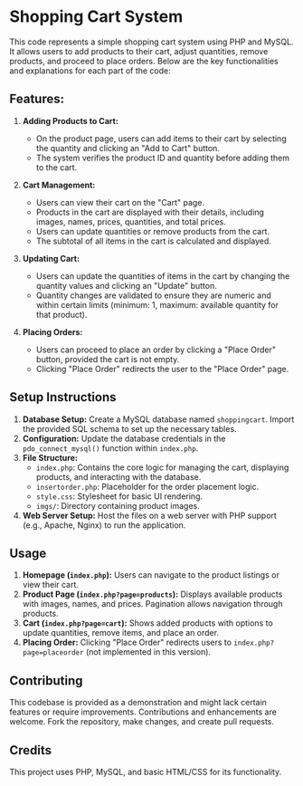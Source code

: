 # Shopping Cart System

This code represents a simple shopping cart system using PHP and MySQL. It allows users to add products to their cart, adjust quantities, remove products, and proceed to place orders. Below are the key functionalities and explanations for each part of the code:

## Features:

1. **Adding Products to Cart:**
   - On the product page, users can add items to their cart by selecting the quantity and clicking an "Add to Cart" button.
   - The system verifies the product ID and quantity before adding them to the cart.

2. **Cart Management:**
   - Users can view their cart on the "Cart" page.
   - Products in the cart are displayed with their details, including images, names, prices, quantities, and total prices.
   - Users can update quantities or remove products from the cart.
   - The subtotal of all items in the cart is calculated and displayed.

3. **Updating Cart:**
   - Users can update the quantities of items in the cart by changing the quantity values and clicking an "Update" button.
   - Quantity changes are validated to ensure they are numeric and within certain limits (minimum: 1, maximum: available quantity for that product).

4. **Placing Orders:**
   - Users can proceed to place an order by clicking a "Place Order" button, provided the cart is not empty.
   - Clicking "Place Order" redirects the user to the "Place Order" page.
  
## Setup Instructions

1. **Database Setup:** Create a MySQL database named `shoppingcart`. Import the provided SQL schema to set up the necessary tables.
2. **Configuration:** Update the database credentials in the `pdo_connect_mysql()` function within `index.php`.
3. **File Structure:**
   - `index.php`: Contains the core logic for managing the cart, displaying products, and interacting with the database.
   - `insertorder.php`: Placeholder for the order placement logic.
   - `style.css`: Stylesheet for basic UI rendering.
   - `imgs/`: Directory containing product images.
4. **Web Server Setup:** Host the files on a web server with PHP support (e.g., Apache, Nginx) to run the application.

## Usage

1. **Homepage (`index.php`):** Users can navigate to the product listings or view their cart.
2. **Product Page (`index.php?page=products`):** Displays available products with images, names, and prices. Pagination allows navigation through products.
3. **Cart (`index.php?page=cart`):** Shows added products with options to update quantities, remove items, and place an order.
4. **Placing Order:** Clicking "Place Order" redirects users to `index.php?page=placeorder` (not implemented in this version).

## Contributing

This codebase is provided as a demonstration and might lack certain features or require improvements. Contributions and enhancements are welcome. Fork the repository, make changes, and create pull requests.

## Credits

This project uses PHP, MySQL, and basic HTML/CSS for its functionality.

